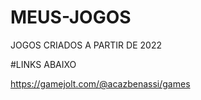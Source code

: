# MEUS-JOGOS
JOGOS CRIADOS A PARTIR DE 2022



#LINKS ABAIXO

https://gamejolt.com/@acazbenassi/games
